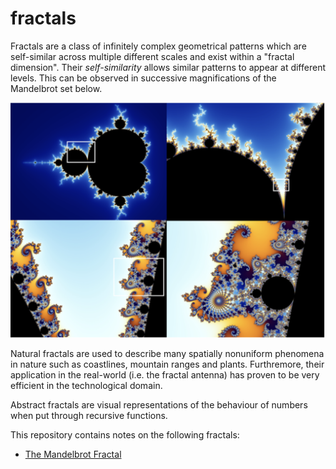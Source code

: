 # fractals

 Fractals are a class of infinitely complex geometrical patterns which are self-similar across multiple different scales and exist within a "fractal dimension". Their *self-similarity* allows similar patterns to appear at different levels. This can be observed in successive magnifications of the Mandelbrot set below.

![](docs/img.png)

Natural fractals are used to describe many spatially nonuniform phenomena in nature such as coastlines, mountain ranges and plants. Furthremore, their application in the real-world (i.e. the fractal antenna) has proven to be very efficient in the technological domain.

Abstract fractals are visual representations of the behaviour of numbers when put through recursive functions.

This repository contains notes on the following fractals:
- [The Mandelbrot Fractal](mandelbrot.ipynb)
